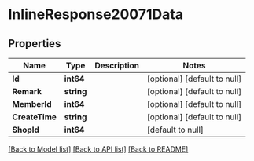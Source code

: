 # InlineResponse20071Data

## Properties
Name | Type | Description | Notes
------------ | ------------- | ------------- | -------------
**Id** | **int64** |  | [optional] [default to null]
**Remark** | **string** |  | [optional] [default to null]
**MemberId** | **int64** |  | [optional] [default to null]
**CreateTime** | **string** |  | [optional] [default to null]
**ShopId** | **int64** |  | [default to null]

[[Back to Model list]](../README.md#documentation-for-models) [[Back to API list]](../README.md#documentation-for-api-endpoints) [[Back to README]](../README.md)

